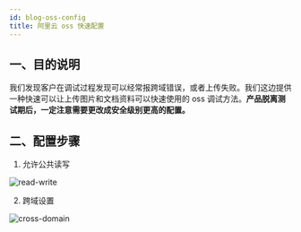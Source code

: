 ```yaml
---
id: blog-oss-config
title: 阿里云 oss 快速配置
---
```


## 一、目的说明

我们发现客户在调试过程发现可以经常报跨域错误，或者上传失败。我们这边提供一种快速可以让上传图片和文档资料可以快速使用的 oss 调试方法。**产品脱离测试期后，一定注意需要更改成安全级别更高的配置。**

## 二、配置步骤

1. 允许公共读写

 ![read-write](/img/read-write.png)

2. 跨域设置

 ![cross-domain](/img/cross-domain.png)




